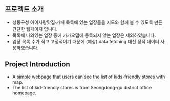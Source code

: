 ## 프로젝트 소개

- 성동구청 아이사랑맛집·카페 목록에 있는 업장들을 지도와 함께 볼 수 있도록 만든 간단한 웹페이지 입니다.
- 목록에 나와있는 업장 중에 카카오맵에 등록되지 않는 업장은 제외하였습니다.
- 업장 목록 수가 적고 고정적이기 때문에 (예상) data fetching 대신 정적 데이터 사용하였습니다.

## Project Introduction
- A simple webpage that users can see the list of kids-friendly stores with map.
- The list of kid-friendly stores is from Seongdong-gu district office homepage.
